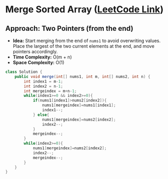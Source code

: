 # Merge Sorted Array ([LeetCode Link](https://leetcode.com/problems/merge-sorted-array/))

## Approach: Two Pointers (from the end)
- **Idea:** Start merging from the end of `nums1` to avoid overwriting values. Place the largest of the two current elements at the end, and move pointers accordingly.
- **Time Complexity:** O(m + n)
- **Space Complexity:** O(1)

```java
class Solution {
    public void merge(int[] nums1, int m, int[] nums2, int n) {
        int index1 = m-1;
        int index2 = n-1;
        int mergeindex = m+n-1;
        while(index1>=0 && index2>=0){
            if(nums1[index1]>nums2[index2]){
                nums1[mergeindex]=nums1[index1];
                index1--;
            } else{
                nums1[mergeindex]=nums2[index2];
                index2--;
            }
            mergeindex--;
        }
        while(index2>=0){
            nums1[mergeindex]=nums2[index2];
            index2--;
            mergeindex--;
        }
    }
}
```